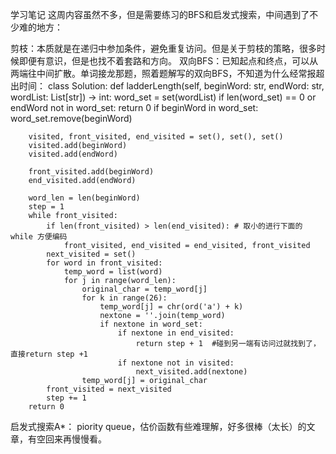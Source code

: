 ﻿学习笔记
这周内容虽然不多，但是需要练习的BFS和启发式搜索，中间遇到了不少难的地方：

剪枝：本质就是在递归中参加条件，避免重复访问。但是关于剪枝的策略，很多时候即便有意识，但是也找不着套路和方向。
双向BFS：已知起点和终点，可以从两端往中间扩散。单词接龙那题，照着题解写的双向BFS，不知道为什么经常报超出时间：
class Solution:
    def ladderLength(self, beginWord: str, endWord: str, wordList: List[str]) -> int:
        word_set = set(wordList)
        if len(word_set) == 0 or endWord not in word_set: return 0
        if beginWord in word_set: word_set.remove(beginWord)

        visited, front_visited, end_visited = set(), set(), set()
        visited.add(beginWord)
        visited.add(endWord)

        front_visited.add(beginWord)
        end_visited.add(endWord)

        word_len = len(beginWord)
        step = 1
        while front_visited:
            if len(front_visited) > len(end_visited): # 取小的进行下面的 while 方便编码
                front_visited, end_visited = end_visited, front_visited
            next_visited = set()
            for word in front_visited:
                temp_word = list(word)
                for j in range(word_len):
                    original_char = temp_word[j]
                    for k in range(26):
                        temp_word[j] = chr(ord('a') + k)
                        nextone = ''.join(temp_word)
                        if nextone in word_set:
                            if nextone in end_visited:
                                return step + 1  #碰到另一端有访问过就找到了，直接return step +1
                            if nextone not in visited:
                                next_visited.add(nextone)
                    temp_word[j] = original_char
            front_visited = next_visited
            step += 1
        return 0
启发式搜索A*： piority queue，估价函数有些难理解，好多很棒（太长）的文章，有空回来再慢慢看。
